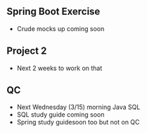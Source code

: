## Spring Boot Exercise
- Crude mocks up coming soon
## Project 2
- Next 2 weeks to work on that
## QC
- Next Wednesday (3/15) morning Java SQL
- SQL study guide coming soon
- Spring  study guidesoon too but not on QC